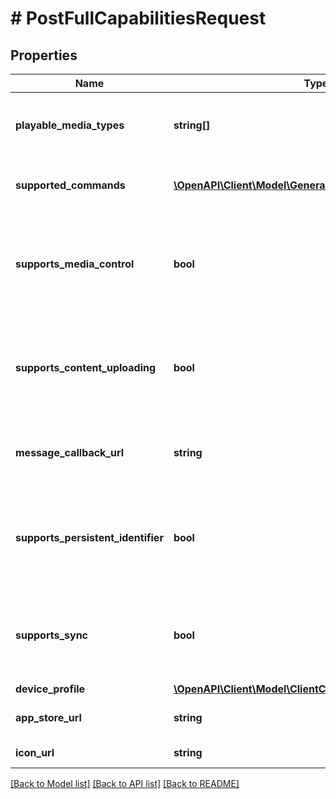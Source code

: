 # # PostFullCapabilitiesRequest

## Properties

Name | Type | Description | Notes
------------ | ------------- | ------------- | -------------
**playable_media_types** | **string[]** | Gets or sets the list of playable media types. | [optional]
**supported_commands** | [**\OpenAPI\Client\Model\GeneralCommandType[]**](GeneralCommandType.md) | Gets or sets the list of supported commands. | [optional]
**supports_media_control** | **bool** | Gets or sets a value indicating whether session supports media control. | [optional]
**supports_content_uploading** | **bool** | Gets or sets a value indicating whether session supports content uploading. | [optional]
**message_callback_url** | **string** | Gets or sets the message callback url. | [optional]
**supports_persistent_identifier** | **bool** | Gets or sets a value indicating whether session supports a persistent identifier. | [optional]
**supports_sync** | **bool** | Gets or sets a value indicating whether session supports sync. | [optional]
**device_profile** | [**\OpenAPI\Client\Model\ClientCapabilitiesDtoDeviceProfile**](ClientCapabilitiesDtoDeviceProfile.md) |  | [optional]
**app_store_url** | **string** | Gets or sets the app store url. | [optional]
**icon_url** | **string** | Gets or sets the icon url. | [optional]

[[Back to Model list]](../../README.md#models) [[Back to API list]](../../README.md#endpoints) [[Back to README]](../../README.md)
